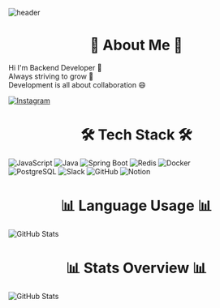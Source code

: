 ![header](https://capsule-render.vercel.app/api?type=rounded&color=gradient&text=%20ChoeEuiSeung%20Develop%20&height=300&fontSize=65&textBg=true)


<div align="center"><h1>🎳 About Me 🎳</h1></div>

Hi I'm Backend Developer 👋  
Always striving to grow 💬  
Development is all about collaboration 😄  

[![Instagram](https://img.shields.io/badge/Instagram-%23E4405F?style=flat-square&logo=instagram&logoColor=white)](https://www.instagram.com/sseung_._92)  



<div align="center"><h1>🛠 Tech Stack 🛠</h1></div>

![JavaScript](https://img.shields.io/badge/JavaScript-333333?style=flat-square&logo=javascript&logoColor=F7DF1E)
![Java](https://img.shields.io/badge/Java-007396?style=flat-square&logo=java&logoColor=white)
![Spring Boot](https://img.shields.io/badge/Spring%20Boot-6DB33F?style=flat-square&logo=springboot&logoColor=white)
![Redis](https://img.shields.io/badge/Redis-D92B2B?style=flat-square&logo=redis&logoColor=white)
![Docker](https://img.shields.io/badge/Docker-2496ED?style=flat-square&logo=docker&logoColor=white)  
![PostgreSQL](https://img.shields.io/badge/PostgreSQL-336791?style=flat-square&logo=postgresql&logoColor=white)
![Slack](https://img.shields.io/badge/Slack-4A154B?style=flat-square&logo=slack&logoColor=white)
![GitHub](https://img.shields.io/badge/GitHub-181717?style=flat-square&logo=github&logoColor=white)
![Notion](https://img.shields.io/badge/Notion-000000?style=flat-square&logo=notion&logoColor=white)  



<div align="center"><h1>📊 Language Usage 📊</h1></div>

![GitHub Stats](https://raw.githubusercontent.com/eschoeDeveloper/github-stats-transparent/output/generated/languages.svg)  



<div align="center"><h1>📊 Stats Overview 📊</h1></div>

![GitHub Stats](https://raw.githubusercontent.com/eschoeDeveloper/github-stats-transparent/output/generated/overview.svg)    

